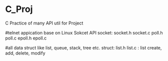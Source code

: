# C_Proj
C Practice of many API util for Project

#telnet appication base on Linux Sokcet API
socket:
	socket.h
	socket.c
	poll.h
	poll.c
	epoll.h
	epoll.c

#all data struct like list, queue, stack, tree etc.
struct:
	list.h
	list.c : list create, add, delete, modify
